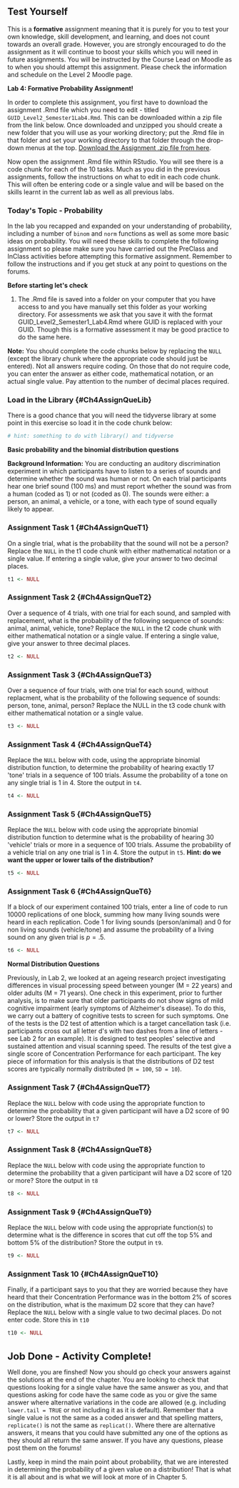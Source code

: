 ## Test Yourself

This is a **formative** assignment meaning that it is purely for you to test your own knowledge, skill development, and learning, and does not count towards an overall grade. However, you are strongly encouraged to do the assignment as it will continue to boost your skills which you will need in future assignments. You will be instructed by the Course Lead on Moodle as to when you should attempt this assignment. Please check the information and schedule on the Level 2 Moodle page.

**Lab 4: Formative Probability Assignment!**

In order to complete this assignment, you first have to download the assignment .Rmd file which you need to edit - titled `GUID_Level2_Semester1Lab4.Rmd`. This can be downloaded within a zip file from the link below. Once downloaded and unzipped you should create a new folder that you will use as your working directory; put the .Rmd file in that folder and set your working directory to that folder through the drop-down menus at the top. [Download the Assignment .zip file from here](data/04-s01/homework/ch4-assign-file-2020.zip).

Now open the assignment .Rmd file within RStudio. You will see there is a code chunk for each of the 10 tasks. Much as you did in the previous assignments, follow the instructions on what to edit in each code chunk. This will often be entering code or a single value and will be based on the skills learnt in the current lab as well as all previous labs.

### Today's Topic - Probability

In the lab you recapped and expanded on your understanding of probability, including a number of `binom` and `norm` functions as well as some more basic ideas on probability. You will need these skills to complete the following assignment so please make sure you have carried out the PreClass and InClass activities before attempting this formative assignment. Remember to follow the instructions and if you get stuck at any point to questions on the forums.

**Before starting let's check**

1. The .Rmd file is saved into a folder on your computer that you have access to and you have manually set this folder as your working directory. For assessments we ask that you save it with the format GUID_Level2_Semester1_Lab4.Rmd where GUID is replaced with your GUID. Though this is a formative assessment it may be good practice to do the same here.

**Note:** You should complete the code chunks below by replacing the `NULL` (except the library chunk where the appropriate code should just be entered). Not all answers require coding. On those that do not require code, you can enter the answer as either code, mathematical notation, or an actual single value. Pay attention to the number of decimal places required.

### Load in the Library {#Ch4AssignQueLib}

There is a good chance that you will need the tidyverse library at some point in this exercise so load it in the code chunk below:


```r
# hint: something to do with library() and tidyverse
```

**Basic probability and the binomial distribution questions**
 
**Background Information:** You are conducting an auditory discrimination experiment in which participants have to listen to a series of sounds and determine whether the sound was human or not. On each trial participants hear one brief sound (100 ms) and must report whether the sound was from a human (coded as 1) or not (coded as 0). The sounds were either: a person, an animal, a vehicle, or a tone, with each type of sound equally likely to appear.

### Assignment Task 1 {#Ch4AssignQueT1}

On a single trial, what is the probability that the sound will not be a person? Replace the `NULL` in the t1 code chunk with either mathematical notation or a single value. If entering a single value, give your answer to two decimal places.


```r
t1 <- NULL
```

### Assignment Task 2 {#Ch4AssignQueT2}

Over a sequence of 4 trials, with one trial for each sound, and sampled with replacement, what is the probability of the following sequence of sounds: animal, animal, vehicle, tone? Replace the `NULL` in the t2 code chunk with either mathematical notation or a single value. If entering a single value, give your answer to three decimal places.


```r
t2 <- NULL
```

### Assignment Task 3 {#Ch4AssignQueT3}

Over a sequence of four trials, with one trial for each sound, without replacment, what is the probability of the following sequence of sounds: person, tone, animal, person? Replace the NULL in the t3 code chunk with either mathematical notation or a single value.


```r
t3 <- NULL
```

### Assignment Task 4 {#Ch4AssignQueT4}

Replace the `NULL` below with code, using the appropriate binomial distribution function, to determine the probability of hearing exactly 17 'tone' trials in a sequence of 100 trials. Assume the probability of a tone on any single trial is 1 in 4. Store the output in `t4`. 


```r
t4 <- NULL
```

### Assignment Task 5 {#Ch4AssignQueT5}

Replace the `NULL` below with code using the appropriate binomial distribution function to determine what is the probability of hearing 30 'vehicle' trials or more in a sequence of 100 trials. Assume the probability of a vehicle trial on any one trial is 1 in 4. Store the output in `t5`. 
**Hint: do we want the upper or lower tails of the distribution?**


```r
t5 <- NULL
```

### Assignment Task 6 {#Ch4AssignQueT6}

If a block of our experiment contained 100 trials, enter a line of code to run 10000 replications of one block, summing how many living sounds were heard in each replication. Code 1 for living sounds (person/animal) and 0 for non living sounds (vehicle/tone) and assume the probability of a living sound on any given trial is $p = .5$.


```r
t6 <- NULL
```

**Normal Distribution Questions**

Previously, in Lab 2, we looked at an ageing research project investigating differences in visual processing speed between younger (M = 22 years) and older adults (M = 71 years). One check in this experiment, prior to further analysis, is to make sure that older participants do not show signs of mild cognitive impairment (early symptoms of Alzheimer's disease). To do this, we carry out a battery of cognitive tests to screen for such symptoms. One of the tests is the D2 test of attention which is a target cancellation task (i.e. participants cross out all letter d's with two dashes from a line of letters - see Lab 2 for an example). It is designed to test peoples' selective and sustained attention and visual scanning speed. The results of the test give a single score of Concentration Performance for each participant. The key piece of information for this analysis is that the distributions of D2 test scores are typically normally distributed (`M = 100`, `SD = 10`).  

### Assignment Task 7 {#Ch4AssignQueT7}

Replace the `NULL` below with code using the appropriate function to determine the probability that a given participant will have a D2 score of 90 or lower? Store the output in `t7`


```r
t7 <- NULL
```

### Assignment Task 8 {#Ch4AssignQueT8}

Replace the `NULL` below with code using the appropriate function to determine the probability that a given participant will have a D2 score of 120 or more? Store the output in `t8`


```r
t8 <- NULL
```

### Assignment Task 9 {#Ch4AssignQueT9}

Replace the `NULL` below with code using the appropriate function(s) to determine what is the difference in scores that cut off the top 5% and bottom 5% of the distribution? Store the output in `t9`.


```r
t9 <- NULL
```

### Assignment Task 10 {#Ch4AssignQueT10}

Finally, if a participant says to you that they are worried because they have heard that their Concentration Performance was in the bottom 2% of scores on the distribution, what is the maximum D2 score that they can have? Replace the `NULL` below with a single value to two decimal places. Do not enter code. Store this in `t10`


```r
t10 <- NULL
```
<br>
<span style="font-size: 22px; font-weight: bold; color: var(--blue);">Job Done - Activity Complete!</span>

Well done, you are finshed! Now you should go check your answers against the solutions at the end of the chapter. You are looking to check that questions looking for a single value have the same answer as you, and that questions asking for code have the same code as you or give the same answer where alternative variations in the code are allowed (e.g. including `lower.tail = TRUE` or not including it as it is default). Remember that a single value is not the same as a coded answer and that spelling matters, `replicate()` is not the same as `replicat()`. Where there are alternative answers, it means that you could have submitted any one of the options as they should all return the same answer. If you have any questions, please post them on the forums!

Lastly, keep in mind the main point about probability, that we are interested in determining the probability of a given value on a distribution! That is what it is all about and is what we will look at more of in Chapter 5.
